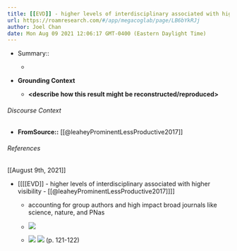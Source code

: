 ```yaml
---
title: [[EVD]] - higher levels of interdisciplinary associated with higher visibility - [[@leaheyProminentLessProductive2017]]
url: https://roamresearch.com/#/app/megacoglab/page/LB6bYkRJj
author: Joel Chan
date: Mon Aug 09 2021 12:06:17 GMT-0400 (Eastern Daylight Time)
---
```


- Summary::

    - __<summarize the result in a bit more detail here>__
- **Grounding Context**

    - __<describe how this result might be reconstructed/reproduced>__

###### Discourse Context

- **FromSource::** [[@leaheyProminentLessProductive2017]]

###### References

[[August 9th, 2021]]

- [[[[EVD]] - higher levels of interdisciplinary associated with higher visibility - [[@leaheyProminentLessProductive2017]]]]

    - accounting for group authors and high impact broad journals like science, nature, and PNas

    - ![](https://firebasestorage.googleapis.com/v0/b/firescript-577a2.appspot.com/o/imgs%2Fapp%2Fmegacoglab%2FuxsjvMyGS6.png?alt=media&token=80785753-354b-4086-a70a-c82472f6c07f)

    - ![](https://firebasestorage.googleapis.com/v0/b/firescript-577a2.appspot.com/o/imgs%2Fapp%2Fmegacoglab%2Fcg8CTsaRA7.png?alt=media&token=1e1ff78b-6bde-483f-bbd1-f71a47ab29b8)
![](https://firebasestorage.googleapis.com/v0/b/firescript-577a2.appspot.com/o/imgs%2Fapp%2Fmegacoglab%2FvsNkc2oqdv.png?alt=media&token=ccb4ce98-d34e-49e2-a6c0-642508f06e1e)
(p. 121-122)
